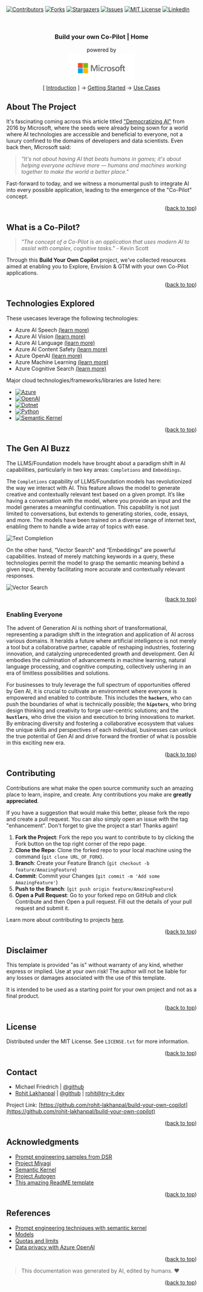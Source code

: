 <a id="readme-top"></a>

<!-- PROJECT SHIELDS -->
<!--
*** Using markdown "reference style" links for readability.
*** Reference links are enclosed in brackets [ ] instead of parentheses ( ).
*** See the bottom of this document for the declaration of the reference variables
*** for contributors-url, forks-url, etc. This is an optional, concise syntax you may use.
*** https://www.markdownguide.org/basic-syntax/#reference-style-links
-->

[![Contributors][contributors-shield]][contributors-url]
[![Forks][forks-shield]][forks-url]
[![Stargazers][stars-shield]][stars-url]
[![Issues][issues-shield]][issues-url]
[![MIT License][license-shield]][license-url]
[![LinkedIn][linkedin-shield]][linkedin-url]


<!-- PROJECT LOGO -->
<br />
<div align="center">
  <h3 align="center">
    Build your own Co-Pilot | Home
  </h3>

  <p align="center">
    powered by
    <br />
    <a href="https://github.com/rohit-lakhanpal/build-your-own-copilot">
    <img src="docs/img/logo.png" alt="Logo" height="80">
  </a>
    <br />    
    [ <a href="README.md"><u>Introduction</u></a> ]
    →
    <a href="GETTING-STARTED.md">Getting Started</a>
    →
    <a href="USE-CASES.md">Use Cases</a>
  </p>
</div>

<!-- ABOUT THE PROJECT -->
## About The Project

<!-- PLACEHOLDER FOR YOUTUBE VIDEO -->

It's fascinating coming across this article titled ["Democratizing AI"](https://news.microsoft.com/features/democratizing-ai/) from 2016 by Microsoft, where the seeds were already being sown for a world where AI technologies are accessible and beneficial to everyone, not a luxury confined to the domains of developers and data scientists. Even back then, Microsoft said:
> *"It's not about having AI that beats humans in games; it's about helping everyone achieve more — humans and machines working together to make the world a better place."* 

Fast-forward to today, and we witness a monumental push to integrate AI into every possible application, leading to the emergence of the "Co-Pilot" concept.

<p align="right">(<a href="#readme-top">back to top</a>)</p>

<a id="what-is-a-copilot"></a>

## What is a Co-Pilot?

> *"The concept of a Co-Pilot is an application that uses modern AI to assist with complex, cognitive tasks."* - Kevin Scott

Through this **Build Your Own Copilot** project, we've collected resources aimed at enabling you to Explore, Envision & GTM with your own Co-Pilot applications. 

<p align="right">(<a href="#readme-top">back to top</a>)</p>


## Technologies Explored

These usecases leverage the following technologies:
- Azure AI Speech [(learn more)](https://azure.microsoft.com/en-au/services/cognitive-services/speech-services/)
- Azure AI Vision [(learn more)](https://azure.microsoft.com/en-au/products/cognitive-services/vision-services/)
- Azure AI Language [(learn more)](https://azure.microsoft.com/en-au/products/cognitive-services/language-service/)
- Azure AI Content Safety [(learn more)](https://azure.microsoft.com/en-au/products/cognitive-services/content-safety/)
- Azure OpenAI [(learn more)](https://azure.microsoft.com/en-au/products/cognitive-services/openai-service/)
- Azure Machine Learning [(learn more)](https://azure.microsoft.com/en-au/products/machine-learning/)
- Azure Cognitive Search [(learn more)](https://azure.microsoft.com/en-au/products/search/)


Major cloud technologies/frameworks/libraries are listed here:
* [![Azure][azure.com]][azure-url]
* [![OpenAI][openai.com]][openai-url]
* [![Dotnet][dotnet.microsoft.com]][dotnet-url]
* [![Python][python.org]][Python-url]
* [![Semantic Kernel][learn-sk]][sk-url]

<p align="right">(<a href="#readme-top">back to top</a>)</p>


## The Gen AI Buzz

The LLMS/Foundation models have brought about a paradigm shift in AI capabilities, particularly in two key areas: `Completions` and `Embeddings`. 

The `Completions` capability of LLMS/Foundation models has revolutionized the way we interact with AI. This feature allows the model to generate creative and contextually relevant text based on a given prompt. It’s like having a conversation with the model, where you provide an input and the model generates a meaningful continuation. This capability is not just limited to conversations, but extends to generating stories, code, essays, and more. The models have been trained on a diverse range of internet text, enabling them to handle a wide array of topics with ease.

<img src="docs/img/completion-v1.gif" alt="Text Completion" height="200">

On the other hand, “Vector Search” and “Embeddings” are powerful capabilities. Instead of merely matching keywords in a query, these technologies permit the model to grasp the semantic meaning behind a given input, thereby facilitating more accurate and contextually relevant responses.

<img src="docs/img/vector-search-v1.gif" alt="Vector Search" height="200">

<p align="right">(<a href="#readme-top">back to top</a>)</p>


### Enabling Everyone

The advent of Generation AI is nothing short of transformational, representing a paradigm shift in the integration and application of AI across various domains. It heralds a future where artificial intelligence is not merely a tool but a collaborative partner, capable of reshaping industries, fostering innovation, and catalyzing unprecedented growth and development. Gen AI embodies the culmination of advancements in machine learning, natural language processing, and cognitive computing, collectively ushering in an era of limitless possibilities and solutions.

For businesses to truly leverage the full spectrum of opportunities offered by Gen AI, it is crucial to cultivate an environment where everyone is empowered and enabled to contribute. This includes the **`hackers`**, who can push the boundaries of what is technically possible; the **`hipsters`**, who bring design thinking and creativity to forge user-centric solutions; and the **`hustlers`**, who drive the vision and execution to bring innovations to market. By embracing diversity and fostering a collaborative ecosystem that values the unique skills and perspectives of each individual, businesses can unlock the true potential of Gen AI and drive forward the frontier of what is possible in this exciting new era.

<p align="right">(<a href="#readme-top">back to top</a>)</p>


<!-- CONTRIBUTING -->
## Contributing

Contributions are what make the open source community such an amazing place to learn, inspire, and create. Any contributions you make are **greatly appreciated**.

If you have a suggestion that would make this better, please fork the repo and create a pull request. You can also simply open an issue with the tag "enhancement".
Don't forget to give the project a star! Thanks again!

1. **Fork the Project**: Fork the repo you want to contribute to by clicking the Fork button on the top right corner of the repo page.
1. **Clone the Repo**: Clone the forked repo to your local machine using the command (`git clone URL_OF_FORK`).
2. **Branch**: Create your Feature Branch (`git checkout -b feature/AmazingFeature`)
3. **Commit**: Commit your Changes (`git commit -m 'Add some AmazingFeature'`)
4. **Push to the Branch**: (`git push origin feature/AmazingFeature`)
5. **Open a Pull Request**: Go to your forked repo on GitHub and click Contribute and then Open a pull request. Fill out the details of your pull request and submit it.

Learn more about contributing to projects [here](https://docs.github.com/en/get-started/quickstart/contributing-to-projects).



<p align="right">(<a href="#readme-top">back to top</a>)</p>

<!-- DISCPLAIMER -->
## Disclaimer

This template is provided "as is" without warranty of any kind, whether express or implied. Use at your own risk! The author will not be liable for any losses or damages associated with the use of this template. 

It is intended to be used as a starting point for your own project and not as a final product.

<p align="right">(<a href="#readme-top">back to top</a>)</p>

<!-- LICENSE -->
## License

Distributed under the MIT License. See `LICENSE.txt` for more information.

<p align="right">(<a href="#readme-top">back to top</a>)</p>


<!-- CONTACT -->
## Contact

- Michael Friedrich | [@github](https://github.com/fredderf204)
- [Rohit Lakhanpal](https://blog.try-it.dev/author/rohit/) | [@github](https://github.com/rohit-lakhanpal) | rohit@try-it.dev

Project Link: [https://github.com/rohit-lakhanpal/build-your-own-copilot](https://github.com/rohit-lakhanpal/build-your-own-copilot)

<p align="right">(<a href="#readme-top">back to top</a>)</p>



<!-- ACKNOWLEDGMENTS -->
## Acknowledgments

* [Prompt engineering samples from DSR](https://learn.microsoft.com/en-us/azure/cognitive-services/openai/concepts/advanced-prompt-engineering?pivots=programming-language-chat-completions)
* [Project Miyagi](https://github.com/Azure-Samples/miyagi)
* [Semantic Kernel](https://learn.microsoft.com/en-us/semantic-kernel/overview/#semantic-kernel-is-at-the-center-of-the-copilot-stack)
* [Project Autogen](https://github.com/microsoft/autogen)
* [This amazing ReadME template](https://github.com/othneildrew/Best-README-Template)

<p align="right">(<a href="#readme-top">back to top</a>)</p>


<!-- REFERENCES -->
## References

* [Prompt engineering techniques with semantic kernel](https://learn.microsoft.com/en-us/semantic-kernel/prompt-engineering/)
* [Models](https://learn.microsoft.com/en-us/azure/cognitive-services/openai/concepts/models)
* [Quotas and limits](https://learn.microsoft.com/en-us/azure/cognitive-services/openai/quotas-limits)
* [Data privacy with Azure OpenAI](https://learn.microsoft.com/en-us/legal/cognitive-services/openai/data-privacy#can-a-customer-opt-out-of-the-logging-and-human-review-process)

<p align="right">(<a href="#readme-top">back to top</a>)</p>

> This documentation was generated by AI, edited by humans. ❤️


<p align="right">(<a href="#readme-top">back to top</a>)</p>



<!-- MARKDOWN LINKS & IMAGES -->
<!-- https://www.markdownguide.org/basic-syntax/#reference-style-links -->
[contributors-shield]: https://img.shields.io/github/contributors/rohit-lakhanpal/build-your-own-copilot.svg?style=for-the-badge
[contributors-url]: https://github.com/rohit-lakhanpal/build-your-own-copilot/graphs/contributors
[forks-shield]: https://img.shields.io/github/forks/rohit-lakhanpal/build-your-own-copilot.svg?style=for-the-badge
[forks-url]: https://github.com/rohit-lakhanpal/build-your-own-copilot/network/members
[stars-shield]: https://img.shields.io/github/stars/rohit-lakhanpal/build-your-own-copilot.svg?style=for-the-badge
[stars-url]: https://github.com/rohit-lakhanpal/build-your-own-copilot/stargazers
[issues-shield]: https://img.shields.io/github/issues/rohit-lakhanpal/build-your-own-copilot.svg?style=for-the-badge
[issues-url]: https://github.com/rohit-lakhanpal/build-your-own-copilot/issues
[license-shield]: https://img.shields.io/github/license/rohit-lakhanpal/build-your-own-copilot.svg?style=for-the-badge
[license-url]: https://github.com/rohit-lakhanpal/build-your-own-copilot/blob/master/LICENSE.txt
[linkedin-shield]: https://img.shields.io/badge/-LinkedIn-black.svg?style=for-the-badge&logo=linkedin&colorB=555
[linkedin-url]: https://www.linkedin.com/in/rohitlakhanpal

[openai.com]: https://img.shields.io/badge/OpenAI-5A5AFF?style=for-the-badge&logo=openai&logoColor=white
[openai-url]: https://openai.com/
[azure.com]: https://img.shields.io/badge/Microsoft_Azure-0078D4?style=for-the-badge&logo=microsoft-azure&logoColor=white
[azure-url]: https://azure.microsoft.com
[dotnet.microsoft.com]: https://img.shields.io/badge/.NET-512BD4?style=for-the-badge&logo=dotnet&logoColor=white
[dotnet-url]: https://dotnet.microsoft.com
[python.org]: https://img.shields.io/badge/Python-3776AB?style=for-the-badge&logo=python&logoColor=white
[python-url]: https://www.python.org
[learn-sk]: https://img.shields.io/badge/Semantic%20Kernel-5E5E5E?style=for-the-badge&logo=microsoft
[sk-url]: https://learn.microsoft.com/en-us/semantic-kernel/


